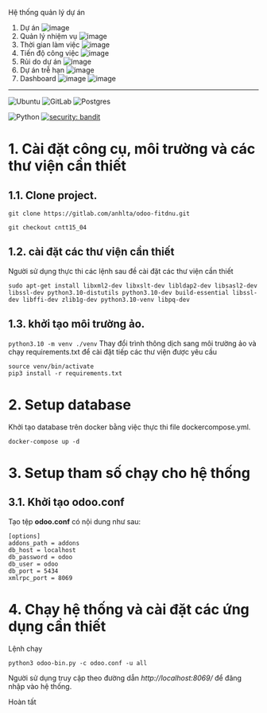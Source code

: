 Hệ thống quản lý dự án
1. Dự án
![image](https://github.com/user-attachments/assets/aea65e86-259f-45f2-82aa-0de339856700)
2. Quản lý nhiệm vụ
![image](https://github.com/user-attachments/assets/fc01d55f-4484-4fc7-b4f7-b20be50bc4cb)
3. Thời gian làm việc
![image](https://github.com/user-attachments/assets/8520454e-b269-4e8a-8a5e-f05b5ffe163b)
4. Tiến độ công việc
 ![image](https://github.com/user-attachments/assets/fd9e307b-f3b3-4e86-b269-0ebea3cb8e4a)
5. Rủi do dự án
![image](https://github.com/user-attachments/assets/48ff191e-e43a-431e-8e1a-6b43e14e7772)
6. Dự án trễ hạn
![image](https://github.com/user-attachments/assets/da1ea825-7a2a-4f1e-acf6-5f27e2c44c98)
7. Dashboard
![image](https://github.com/user-attachments/assets/4f2866c2-115e-4305-8033-6a5ef32b3f74)
![image](https://github.com/user-attachments/assets/656cc7e9-1bf3-4ce0-86aa-fc5f7d72f26f)


---
![Ubuntu](https://img.shields.io/badge/Ubuntu-E95420?style=for-the-badge&logo=ubuntu&logoColor=white)
![GitLab](https://img.shields.io/badge/gitlab-%23181717.svg?style=for-the-badge&logo=gitlab&logoColor=white)
![Postgres](https://img.shields.io/badge/postgres-%23316192.svg?style=for-the-badge&logo=postgresql&logoColor=white)

![Python](https://img.shields.io/badge/python-v3.8+-blue.svg)
[![security: bandit](https://img.shields.io/badge/security-bandit-yellow.svg)](https://github.com/PyCQA/bandit)



# 1. Cài đặt công cụ, môi trường và các thư viện cần thiết

## 1.1. Clone project.
```
git clone https://gitlab.com/anhlta/odoo-fitdnu.git
```

```
git checkout cntt15_04
```


## 1.2. cài đặt các thư viện cần thiết

Người sử dụng thực thi các lệnh sau đề cài đặt các thư viện cần thiết

```
sudo apt-get install libxml2-dev libxslt-dev libldap2-dev libsasl2-dev libssl-dev python3.10-distutils python3.10-dev build-essential libssl-dev libffi-dev zlib1g-dev python3.10-venv libpq-dev
```
## 1.3. khởi tạo môi trường ảo.

`python3.10 -m venv ./venv`
Thay đổi trình thông dịch sang môi trường ảo và chạy requirements.txt để cài đặt tiếp các thư viện được yêu cầu

```
source venv/bin/activate
pip3 install -r requirements.txt
```

# 2. Setup database

Khởi tạo database trên docker bằng việc thực thi file dockercompose.yml.

`docker-compose up -d`

# 3. Setup tham số chạy cho hệ thống

## 3.1. Khởi tạo odoo.conf

Tạo tệp **odoo.conf** có nội dung như sau:

```
[options]
addons_path = addons
db_host = localhost
db_password = odoo
db_user = odoo
db_port = 5434
xmlrpc_port = 8069
```

# 4. Chạy hệ thống và cài đặt các ứng dụng cần thiết

Lệnh chạy
```
python3 odoo-bin.py -c odoo.conf -u all
```


Người sử dụng truy cập theo đường dẫn _http://localhost:8069/_ để đăng nhập vào hệ thống.

Hoàn tất
    
